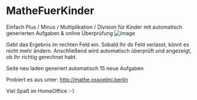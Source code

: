 # MatheFuerKinder
Einfach Plus / Minus / Multiplikation / Division für Kinder mit automatisch generierten Aufgaben &amp; online Überprüfung
![image](https://user-images.githubusercontent.com/11231051/152844415-b0512a11-b296-4a0e-a570-6a795c06e7d2.png)

Gebt das Ergebnis im rechten Feld ein. Sobald Ihr ds Feld verlasst, könnt es nicht mehr ändern. Anschließend wird automatisch überprüft und angezeigt, ob Ihr richtig gerechnet habt.

Seite neu laden generiert automatisch 15 neue Aufgaben

Probiert es aus unter: http://mathe.ossoelmi.berlin

Viel Spaß im HomeOffice :-)
